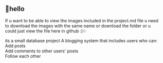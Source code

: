 ## 👋hello
If u want to be able to view the images included in the project.md file u need to download the images with the same name or download the folder
or u could just view the file here in github :)✨

its a small database project A blogging system that includes users who can: <br>
        Add posts<br>
        Add comments to other users' posts<br>
        Follow each other<br>
